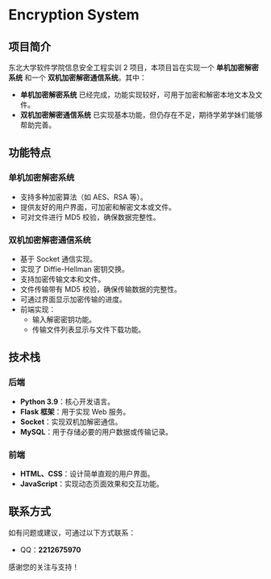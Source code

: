 # Encryption System

## 项目简介

东北大学软件学院信息安全工程实训 2 项目，本项目旨在实现一个 **单机加密解密系统** 和一个 **双机加密解密通信系统**。其中：

- **单机加密解密系统** 已经完成，功能实现较好，可用于加密和解密本地文本及文件。
- **双机加密解密通信系统** 已实现基本功能，但仍存在不足，期待学弟学妹们能够帮助完善。


## 功能特点

### 单机加密解密系统
- 支持多种加密算法（如 AES、RSA 等）。
- 提供友好的用户界面，可加密和解密文本或文件。
- 可对文件进行 MD5 校验，确保数据完整性。

### 双机加密解密通信系统
- 基于 Socket 通信实现。
- 实现了 Diffie-Hellman 密钥交换。
- 支持加密传输文本和文件。
- 文件传输带有 MD5 校验，确保传输数据的完整性。
- 可通过界面显示加密传输的进度。
- 前端实现：
  - 输入解密密钥功能。
  - 传输文件列表显示与文件下载功能。

## 技术栈

### 后端
- **Python 3.9**：核心开发语言。
- **Flask 框架**：用于实现 Web 服务。
- **Socket**：实现双机加解密通信。
- **MySQL**：用于存储必要的用户数据或传输记录。

### 前端
- **HTML、CSS**：设计简单直观的用户界面。
- **JavaScript**：实现动态页面效果和交互功能。

## 联系方式
如有问题或建议，可通过以下方式联系：
- QQ：**2212675970**

感谢您的关注与支持！
